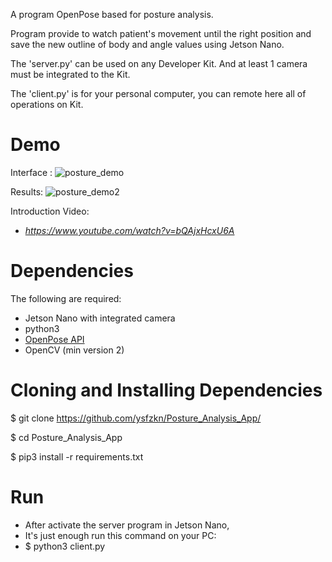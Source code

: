 A program OpenPose based for posture analysis.

Program provide to watch patient's movement until the right position and save the new outline of body and angle values using Jetson Nano.

The 'server.py' can be used on any Developer Kit. And at least 1 camera must be integrated to the Kit.

The 'client.py' is for your personal computer, you can remote here all of operations on Kit.

# Demo 
Interface : 
![posture_demo](https://user-images.githubusercontent.com/58569590/113511234-89bd8080-9567-11eb-8f77-f8bfb8b6c155.jpg)

Results:
![posture_demo2](https://user-images.githubusercontent.com/58569590/113511313-ede04480-9567-11eb-95f5-af97c9c0a4aa.jpg)

Introduction Video:
* *https://www.youtube.com/watch?v=bQAjxHcxU6A*



# Dependencies

The following are required:

* Jetson Nano with integrated camera
* python3
* [OpenPose API](https://github.com/CMU-Perceptual-Computing-Lab/openpose)
* OpenCV (min version 2)

# Cloning and Installing Dependencies
 $ git clone https://github.com/ysfzkn/Posture_Analysis_App/
 
 $ cd Posture_Analysis_App
 
 $ pip3 install -r requirements.txt

# Run

* After activate the server program in Jetson Nano,
* It's just enough run this command on your PC:
* $ python3 client.py 

